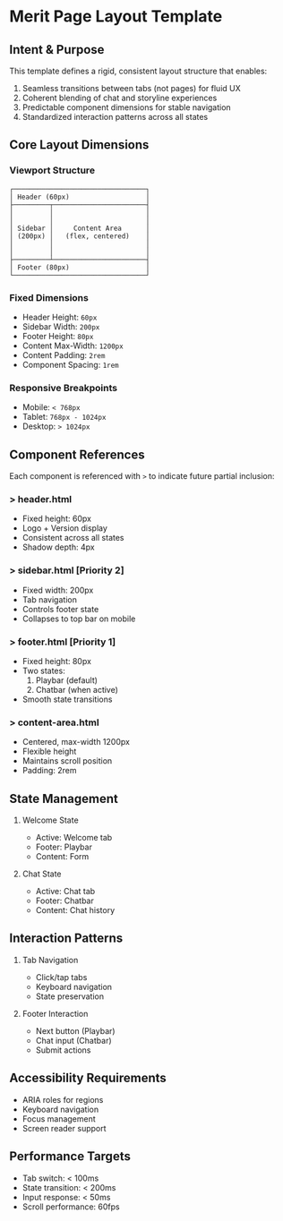 # Merit Page Layout Template

## Intent & Purpose
This template defines a rigid, consistent layout structure that enables:
1. Seamless transitions between tabs (not pages) for fluid UX
2. Coherent blending of chat and storyline experiences
3. Predictable component dimensions for stable navigation
4. Standardized interaction patterns across all states

## Core Layout Dimensions

### Viewport Structure
```
┌─────────────────────────────────┐
│ Header (60px)                   │
├─────────┬───────────────────────┤
│         │                       │
│         │                       │
│ Sidebar │     Content Area      │
│ (200px) │   (flex, centered)    │
│         │                       │
│         │                       │
├─────────┴───────────────────────┤
│ Footer (80px)                   │
└─────────────────────────────────┘
```

### Fixed Dimensions
- Header Height: `60px`
- Sidebar Width: `200px`
- Footer Height: `80px`
- Content Max-Width: `1200px`
- Content Padding: `2rem`
- Component Spacing: `1rem`

### Responsive Breakpoints
- Mobile: `< 768px`
- Tablet: `768px - 1024px`
- Desktop: `> 1024px`

## Component References
Each component is referenced with `>` to indicate future partial inclusion:

### > header.html
- Fixed height: 60px
- Logo + Version display
- Consistent across all states
- Shadow depth: 4px

### > sidebar.html [Priority 2]
- Fixed width: 200px
- Tab navigation
- Controls footer state
- Collapses to top bar on mobile

### > footer.html [Priority 1]
- Fixed height: 80px
- Two states:
  1. Playbar (default)
  2. Chatbar (when active)
- Smooth state transitions

### > content-area.html
- Centered, max-width 1200px
- Flexible height
- Maintains scroll position
- Padding: 2rem

## State Management
1. Welcome State
   - Active: Welcome tab
   - Footer: Playbar
   - Content: Form

2. Chat State
   - Active: Chat tab
   - Footer: Chatbar
   - Content: Chat history

## Interaction Patterns
1. Tab Navigation
   - Click/tap tabs
   - Keyboard navigation
   - State preservation

2. Footer Interaction
   - Next button (Playbar)
   - Chat input (Chatbar)
   - Submit actions

## Accessibility Requirements
- ARIA roles for regions
- Keyboard navigation
- Focus management
- Screen reader support

## Performance Targets
- Tab switch: < 100ms
- State transition: < 200ms
- Input response: < 50ms
- Scroll performance: 60fps 